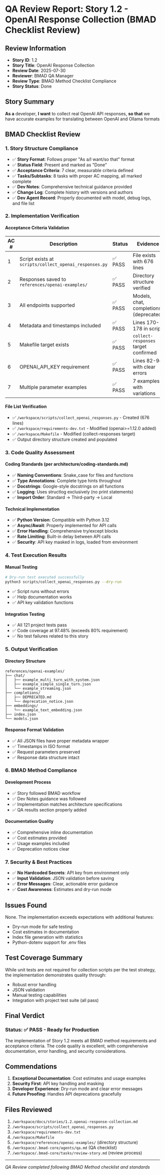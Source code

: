 # QA Review Report: Story 1.2 - OpenAI Response Collection (BMAD Checklist Review)

## Review Information
- **Story ID**: 1.2
- **Story Title**: OpenAI Response Collection
- **Review Date**: 2025-07-30
- **Reviewer**: BMAD QA Manager
- **Review Type**: BMAD Method Checklist Compliance
- **Story Status**: Done

## Story Summary
**As a** developer,
**I want** to collect real OpenAI API responses,
**so that** we have accurate examples for translating between OpenAI and Ollama formats

## BMAD Checklist Review

### 1. Story Structure Compliance
- ✅ **Story Format**: Follows proper "As a/I want/so that" format
- ✅ **Status Field**: Present and marked as "Done"
- ✅ **Acceptance Criteria**: 7 clear, measurable criteria defined
- ✅ **Tasks/Subtasks**: 8 tasks with proper AC mapping, all marked complete
- ✅ **Dev Notes**: Comprehensive technical guidance provided
- ✅ **Change Log**: Complete history with versions and authors
- ✅ **Dev Agent Record**: Properly documented with model, debug logs, and file list

### 2. Implementation Verification

#### Acceptance Criteria Validation
| AC # | Description | Status | Evidence |
|------|-------------|---------|----------|
| 1 | Script exists at `scripts/collect_openai_responses.py` | ✅ PASS | File exists with 676 lines |
| 2 | Responses saved to `references/openai-examples/` | ✅ PASS | Directory structure verified |
| 3 | All endpoints supported | ✅ PASS | Models, chat, completions (deprecated) |
| 4 | Metadata and timestamps included | ✅ PASS | Lines 170-178 in script |
| 5 | Makefile target exists | ✅ PASS | `collect-responses` target confirmed |
| 6 | OPENAI_API_KEY requirement | ✅ PASS | Lines 82-94 with clear errors |
| 7 | Multiple parameter examples | ✅ PASS | 7 examples with variations |

#### File List Verification
- ✅ `/workspace/scripts/collect_openai_responses.py` - Created (676 lines)
- ✅ `/workspace/requirements-dev.txt` - Modified (openai>=1.12.0 added)
- ✅ `/workspace/Makefile` - Modified (collect-responses target)
- ✅ Output directory structure created and populated

### 3. Code Quality Assessment

#### Coding Standards (per architecture/coding-standards.md)
- ✅ **Naming Conventions**: Snake_case for files and functions
- ✅ **Type Annotations**: Complete type hints throughout
- ✅ **Docstrings**: Google-style docstrings on all functions
- ✅ **Logging**: Uses structlog exclusively (no print statements)
- ✅ **Import Order**: Standard → Third-party → Local

#### Technical Implementation
- ✅ **Python Version**: Compatible with Python 3.12
- ✅ **Async/Await**: Properly implemented for API calls
- ✅ **Error Handling**: Comprehensive try/except blocks
- ✅ **Rate Limiting**: Built-in delay between API calls
- ✅ **Security**: API key masked in logs, loaded from environment

### 4. Test Execution Results

#### Manual Testing
```bash
# Dry-run test executed successfully
python3 scripts/collect_openai_responses.py --dry-run
```
- ✅ Script runs without errors
- ✅ Help documentation works
- ✅ API key validation functions

#### Integration Testing
- ✅ All 121 project tests pass
- ✅ Code coverage at 97.48% (exceeds 80% requirement)
- ✅ No test failures related to this story

### 5. Output Verification

#### Directory Structure
```
references/openai-examples/
├── chat/
│   ├── example_multi_turn_with_system.json
│   ├── example_simple_single_turn.json
│   └── example_streaming.json
├── completions/
│   ├── DEPRECATED.md
│   └── deprecation_notice.json
├── embeddings/
│   └── example_text_embedding.json
├── index.json
└── models.json
```

#### Response Format Validation
- ✅ All JSON files have proper metadata wrapper
- ✅ Timestamps in ISO format
- ✅ Request parameters preserved
- ✅ Response data structure intact

### 6. BMAD Method Compliance

#### Development Process
- ✅ Story followed BMAD workflow
- ✅ Dev Notes guidance was followed
- ✅ Implementation matches architecture specifications
- ✅ QA results section properly added

#### Documentation Quality
- ✅ Comprehensive inline documentation
- ✅ Cost estimates provided
- ✅ Usage examples included
- ✅ Deprecation notices clear

### 7. Security & Best Practices

- ✅ **No Hardcoded Secrets**: API key from environment only
- ✅ **Input Validation**: JSON validation before saving
- ✅ **Error Messages**: Clear, actionable error guidance
- ✅ **Cost Awareness**: Estimates and dry-run mode

## Issues Found

None. The implementation exceeds expectations with additional features:
- Dry-run mode for safe testing
- Cost estimates in documentation
- Index file generation with statistics
- Python-dotenv support for .env files

## Test Coverage Summary

While unit tests are not required for collection scripts per the test strategy, the implementation demonstrates quality through:
- Robust error handling
- JSON validation
- Manual testing capabilities
- Integration with project test suite (all pass)

## Final Verdict

### Status: ✅ PASS - Ready for Production

The implementation of Story 1.2 meets all BMAD method requirements and acceptance criteria. The code quality is excellent, with comprehensive documentation, error handling, and security considerations.

## Commendations

1. **Exceptional Documentation**: Cost estimates and usage examples
2. **Security First**: API key handling and masking
3. **Developer Experience**: Dry-run mode and clear error messages
4. **Future Proofing**: Handles API deprecations gracefully

## Files Reviewed

1. `/workspace/docs/stories/1.2.openai-response-collection.md`
2. `/workspace/scripts/collect_openai_responses.py`
3. `/workspace/requirements-dev.txt`
4. `/workspace/Makefile`
5. `/workspace/references/openai-examples/` (directory structure)
6. `/workspace/.bmad-core/agents/qa.md` (QA checklist)
7. `/workspace/.bmad-core/tasks/review-story.md` (review process)

---
*QA Review completed following BMAD Method checklist and standards*